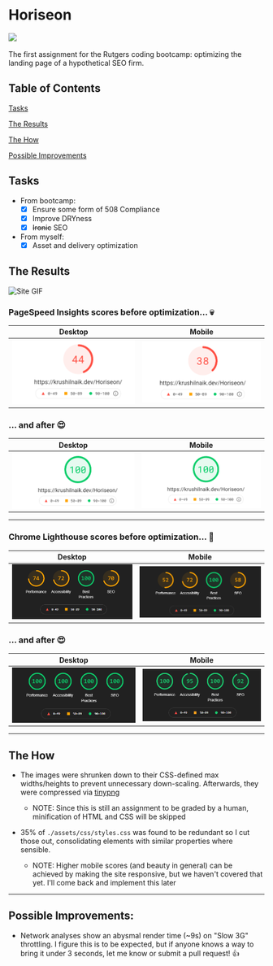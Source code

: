 # Horiseon

[<img src="https://i.imgur.com/nT9LavM.png" width="150" />](https://krushilnaik.dev/Horiseon)

The first assignment for the Rutgers coding bootcamp: optimizing the landing page of a hypothetical SEO firm.

## Table of Contents

[Tasks](#tasks)

[The Results](#the-results)

[The How](#the-how)

[Possible Improvements](#possible-improvements)

## Tasks

-  From bootcamp:
   -  [x] Ensure some form of 508 Compliance
   -  [x] Improve DRYness
   -  [x] ~~Ironic~~ SEO
-  From myself:
   -  [x] Asset and delivery optimization

## The Results

![Site GIF](./screens/horiseon.gif)

### PageSpeed Insights scores before optimization... 💀

|                          Desktop                          |                         Mobile                          |
| :-------------------------------------------------------: | :-----------------------------------------------------: |
| ![desktop scores](./benchmarks/desktop/pagespeed-pre.png) | ![mobile scores](./benchmarks/mobile/pagespeed-pre.png) |

### ... and after 😍

|                          Desktop                           |                          Mobile                          |
| :--------------------------------------------------------: | :------------------------------------------------------: |
| ![desktop scores](./benchmarks/desktop/pagespeed-post.png) | ![mobile scores](./benchmarks/mobile/pagespeed-post.png) |

---

### Chrome Lighthouse scores before optimization... 👀

|                          Desktop                           |                          Mobile                          |
| :--------------------------------------------------------: | :------------------------------------------------------: |
| ![desktop scores](./benchmarks/desktop/lighthouse-pre.png) | ![mobile scores](./benchmarks/mobile/lighthouse-pre.png) |

### ... and after 😍

|                           Desktop                           |                          Mobile                           |
| :---------------------------------------------------------: | :-------------------------------------------------------: |
| ![desktop scores](./benchmarks/desktop/lighthouse-post.png) | ![mobile scores](./benchmarks/mobile/lighthouse-post.png) |

---

## The How

-  The images were shrunken down to their CSS-defined max widths/heights to prevent unnecessary down-scaling. Afterwards, they were compressed via [tinypng](https://tinypng.com)

   -  NOTE: Since this is still an assignment to be graded by a human, minification of HTML and CSS will be skipped

-  35% of `./assets/css/styles.css` was found to be redundant so I cut those out, consolidating elements with similar properties where sensible.
   -  NOTE: Higher mobile scores (and beauty in general) can be achieved by making the site responsive, but we haven't covered that yet. I'll come back and implement this later

---

## Possible Improvements:

-  Network analyses show an abysmal render time (~9s) on "Slow 3G" throttling. I figure this is to be expected, but if anyone knows a way to bring it under 3 seconds, let me know or submit a pull request! 👍
